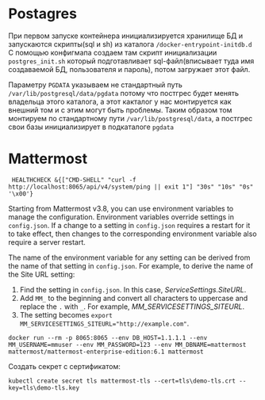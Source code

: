 # Postagres

При первом запуске контейнера инициализируется хранилище БД и запускаются скрипты(sql и sh) из каталога `/docker-entrypoint-initdb.d` С помощью конфигмапа создаем там скрипт инициализации `postgres_init.sh` который подготавливает sql-файл(вписывает туда имя создаваемой БД, пользователя и пароль), потом загружает этот файл.

Параметру `PGDATA` указываем не стандартный путь `/var/lib/postgresql/data/pgdata` потому что постгрес будет менять владельца этого каталога, а этот какталог у нас монтируется как внешний том и с этим могут быть проблемы. Таким образом том монтируем по стандартному пути `/var/lib/postgresql/data`, а постгрес свои базы инициализирует в подкаталоге `pgdata`

# Mattermost

```
 HEALTHCHECK &{["CMD-SHELL" "curl -f http://localhost:8065/api/v4/system/ping || exit 1"] "30s" "10s" "0s" '\x00'}
```



Starting from Mattermost v3.8, you can use environment variables to manage the configuration. Environment variables override settings in `config.json`. If a change to a setting in `config.json` requires a restart for it to take effect, then changes to the corresponding environment variable also require a server restart.

The name of the environment variable for any setting can be derived from the name of that setting in `config.json`. For example, to derive the name of the Site URL setting:

1. Find the setting in `config.json`. In this case, *ServiceSettings.SiteURL*.
2. Add `MM_` to the beginning and convert all characters to uppercase and replace the `.` with `_`. For example, *MM_SERVICESETTINGS_SITEURL*.
3. The setting becomes `export MM_SERVICESETTINGS_SITEURL="http://example.com"`.

```
docker run --rm -p 8065:8065 --env DB_HOST=1.1.1.1 --env MM_USERNAME=mmuser --env MM_PASSWORD=123 --env MM_DBNAME=mattermost mattermost/mattermost-enterprise-edition:6.1 mattermost
```

Создать секрет с сертификатом:

```
kubectl create secret tls mattermost-tls --cert=tls\demo-tls.crt --key=tls\demo-tls.key
```

